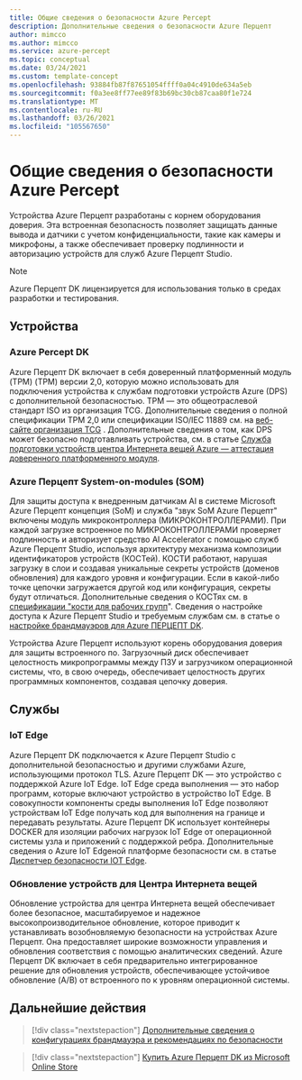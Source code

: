 ```yaml
---
title: Общие сведения о безопасности Azure Percept
description: Дополнительные сведения о безопасности Azure Перцепт
author: mimcco
ms.author: mimcco
ms.service: azure-percept
ms.topic: conceptual
ms.date: 03/24/2021
ms.custom: template-concept
ms.openlocfilehash: 93884fb87f87651054ffff0a04c4910de634a5eb
ms.sourcegitcommit: f0a3ee8ff77ee89f83b69bc30cb87caa80f1e724
ms.translationtype: MT
ms.contentlocale: ru-RU
ms.lasthandoff: 03/26/2021
ms.locfileid: "105567650"
---
```

# <a name="azure-percept-security-overview"></a>Общие сведения о безопасности Azure Percept

Устройства Azure Перцепт разработаны с корнем оборудования доверия. Эта встроенная безопасность позволяет защищать данные вывода и датчики с учетом конфиденциальности, такие как камеры и микрофоны, а также обеспечивает проверку подлинности и авторизацию устройств для служб Azure Перцепт Studio.

> [!NOTE]
> Azure Перцепт DK лицензируется для использования только в средах разработки и тестирования.

## <a name="devices"></a>Устройства

### <a name="azure-percept-dk"></a>Azure Percept DK

Azure Перцепт DK включает в себя доверенный платформенный модуль (TPM) (TPM) версии 2,0, которую можно использовать для подключения устройства к службам подготовки устройств Azure (DPS) с дополнительной безопасностью. TPM — это общеотраслевой стандарт ISO из организация TCG. Дополнительные сведения о полной спецификации TPM 2,0 или спецификации ISO/IEC 11889 см. на [веб-сайте организация TCG](https://trustedcomputinggroup.org/resource/tpm-library-specification/) . Дополнительные сведения о том, как DPS может безопасно подготавливать устройства, см. в статье [Служба подготовки устройств центра Интернета вещей Azure — аттестация доверенного платформенного модуля](../iot-dps/concepts-tpm-attestation.md).

### <a name="azure-percept-system-on-modules-soms"></a>Azure Перцепт System-on-modules (SOM)

Для защиты доступа к внедренным датчикам AI в системе Microsoft Azure Перцепт концепция (SoM) и служба "звук SoM Azure Перцепт" включены модуль микроконтроллера (МИКРОКОНТРОЛЛЕРАМИ). При каждой загрузке встроенное по МИКРОКОНТРОЛЛЕРАМИ проверяет подлинность и авторизует средство AI Accelerator с помощью служб Azure Перцепт Studio, используя архитектуру механизма композиции идентификаторов устройств (КОСТей). КОСТИ работают, нарушая загрузку в слои и создавая уникальные секреты устройств (доменов обновления) для каждого уровня и конфигурации. Если в какой-либо точке цепочки загружается другой код или конфигурация, секреты будут отличаться. Дополнительные сведения о КОСТях см. в [спецификации "кости для рабочих групп](https://trustedcomputinggroup.org/work-groups/dice-architectures/)". Сведения о настройке доступа к Azure Перцепт Studio и требуемым службам см. в статье о [настройке брандмауэров для Azure ПЕРЦЕПТ DK](concept-security-configuration.md).

Устройства Azure Перцепт используют корень оборудования доверия для защиты встроенного по. Загрузочный диск обеспечивает целостность микропрограммы между ПЗУ и загрузчиком операционной системы, что, в свою очередь, обеспечивает целостность других программных компонентов, создавая цепочку доверия.

## <a name="services"></a>Службы

### <a name="iot-edge"></a>IoT Edge

Azure Перцепт DK подключается к Azure Перцепт Studio с дополнительной безопасностью и другими службами Azure, использующими протокол TLS. Azure Перцепт DK — это устройство с поддержкой Azure IoT Edge. IoT Edge среда выполнения — это набор программ, которые включают устройство в устройство IoT Edge. В совокупности компоненты среды выполнения IoT Edge позволяют устройствам IoT Edge получать код для выполнения на границе и передавать результаты. Azure Перцепт DK использует контейнеры DOCKER для изоляции рабочих нагрузок IoT Edge от операционной системы узла и приложений с поддержкой ребра. Дополнительные сведения о Azure IoT Edgeной платформе безопасности см. в статье [Диспетчер безопасности IOT Edge](../iot-edge/iot-edge-security-manager.md).

### <a name="device-update-for-iot-hub"></a>Обновление устройств для Центра Интернета вещей

Обновление устройства для центра Интернета вещей обеспечивает более безопасное, масштабируемое и надежное высокопроизводительное обновление, которое приводит к устанавливать возобновляемую безопасности на устройствах Azure Перцепт. Она предоставляет широкие возможности управления и обновления соответствия с помощью аналитических сведений. Azure Перцепт DK включает в себя предварительно интегрированное решение для обновления устройств, обеспечивающее устойчивое обновление (A/B) от встроенного по к уровням операционной системы.

## <a name="next-steps"></a>Дальнейшие действия

> [!div class="nextstepaction"]
> [Дополнительные сведения о конфигурациях брандмауэра и рекомендациях по безопасности](concept-security-configuration.md)

> [!div class="nextstepaction"]
> [Купить Azure Перцепт DK из Microsoft Online Store](https://go.microsoft.com/fwlink/p/?LinkId=2155270)
